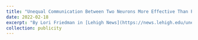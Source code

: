```yaml
---
title: "Unequal Communication Between Two Neurons More Effective Than Previously Thought"
date: 2022-02-18
excerpt: "By Lori Friedman in [Lehigh News](https://news.lehigh.edu/unequal-communication-between-two-neurons-more-effective-than-previously-thought) <br/><img src='https://news.lehigh.edu/sites/news/files/2022-02/RESIZEiStock-koto_feja_0.jpg'>"
collection: publicity
---
```


